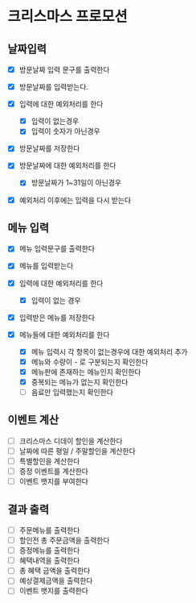 # 크리스마스 프로모션

## 날짜입력

- [x] 방문날짜 입력 문구를 출력한다

- [x] 방문날짜를 입력받는다.
- [x] 입력에 대한 예외처리를 한다
    - [x] 입력이 없는경우
    - [x] 입력이 숫자가 아닌경우

- [x] 방문날짜를 저장한다
- [x] 방문날짜에 대한 예외처리를 한다
    - [x] 방문날짜가 1~31일이 아닌경우

- [x] 예외처리 이후에는 입력을 다시 받는다

## 메뉴 입력

- [x] 메뉴 입력문구를 출력한다

- [x] 메뉴를 입력받는다
- [x] 입력에 대한 예외처리를 한다
    - [x] 입력이 없는 경우

- [x] 입력받은 메뉴를 저장한다
- [x] 메뉴들에 대한 예외처리를 한다
    - [x] 메뉴 입력시 각 항목이 없는경우에 대한 예외처리 추가
    - [x] 메뉴와 수량이 - 로 구분되는지 확인한다
    - [x] 메뉴판에 존재하는 메뉴인지 확인한다
    - [x] 중복되는 메뉴가 없는지 확인한다
    - [ ] 음료만 입력했는지 확인한다

## 이벤트 계산

- [ ] 크리스마스 디데이 할인을 계산한다
- [ ] 날짜에 따른 평일 / 주말할인을 계산한다
- [ ] 특별할인을 계산한다
- [ ] 증정 이벤트를 계산한다
- [ ] 이벤트 뱃지를 부여한다

## 결과 출력

- [ ] 주문메뉴를 출력한다
- [ ] 할인전 총 주문금액을 출력한다
- [ ] 증정메뉴를 출력한다
- [ ] 혜택내역을 출력한다
- [ ] 총 혜택 금액을 출력한다
- [ ] 예상결제금액을 출력한다
- [ ] 이벤트 뱃지를 출력한다
